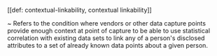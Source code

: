 [[def: contextual-linkability, contextual linkability]]

~ Refers to the condition where vendors or other data capture points provide enough context at point of capture to be able to use statistical correlation with existing data sets to link any of a person's disclosed attributes to a set of already known data points about a given person.